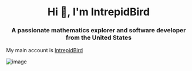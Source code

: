 <h1 align="center">Hi 👋, I'm IntrepidBird</h1>
<h3 align="center">A passionate mathematics explorer and software developer from the United States</h3>

My main account is [IntrepidBird](https://github.com/intrepidbird)

![image](https://github.com/intrepidbird2/intrepidbird2/assets/141157802/dceb3237-8a75-4439-ab16-6f32ffce4732)

<!---
intrepidbird2/intrepidbird2 is a ✨ special ✨ repository because its `README.md` (this file) appears on your GitHub profile.
You can click the Preview link to take a look at your changes.
--->
